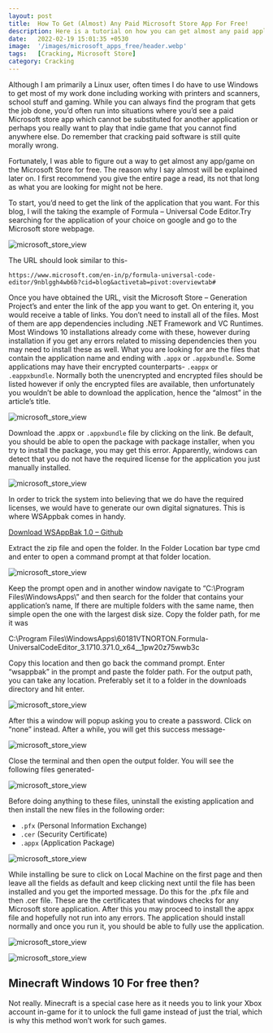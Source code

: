 ```yaml
---
layout: post
title:  How To Get (Almost) Any Paid Microsoft Store App For Free!
description: Here is a tutorial on how you can get almost any paid application on the microsoft store absolutely for free...
date:   2022-02-19 15:01:35 +0530
image:  '/images/microsoft_apps_free/header.webp'
tags:   [Cracking, Microsoft Store]
category: Cracking
---
```


Although I am primarily a Linux user, often times I do have to use Windows to get most of my work done including working with printers and scanners, school stuff and gaming. While you can always find the program that gets the job done, you’d often run into situations where you’d see a paid Microsoft store app which cannot be substituted for another application or perhaps you really want to play that indie game that you cannot find anywhere else. Do remember that cracking paid software is still quite morally wrong. 

Fortunately, I was able to figure out a way to get almost any app/game on the Microsoft Store for free. The reason why I say almost will be explained later on. I first recommend you give the entire page a read, its not that long as what you are looking for might not be here.

To start, you’d need to get the link of the application that you want. For this blog, I will the taking the example of Formula – Universal Code Editor.Try searching for the application of your choice on google and go to the Microsoft store webpage.

![microsoft_store_view]({{site.baseurl}}/images/microsoft_apps_free/1.webp)

The URL should look similar to this-

```https://www.microsoft.com/en-in/p/formula-universal-code-editor/9nblggh4wb6b?cid=blog&activetab=pivot:overviewtab#```

Once you have obtained the URL, visit the Microsoft Store – Generation Project’s and enter the link of the app you want to get. On entering it, you would receive a table of links. You don’t need to install all of the files. Most of them are app dependencies including .NET Framework and VC Runtimes. Most Windows 10 installations already come with these, however during installation if you get any errors related to missing dependencies then you may need to install these as well. What you are looking for are the files that contain the application name and ending with `.appx` or `.appxbundle`. Some applications may have their encrypted counterparts- `.eappx` or `.eappxbundle`. Normally both the unencrypted and encrypted files should be listed however if only the encrypted files are available, then unfortunately you wouldn’t be able to download the application, hence the “almost” in the article’s title.

![microsoft_store_view]({{site.baseurl}}/images/microsoft_apps_free/2.webp)

Download the .appx or `.appxbundle` file by clicking on the link. Be default, you should be able to open the package with package installer, when you try to install the package, you may get this error. Apparently, windows can detect that you do not have the required license for the application you just manually installed.

![microsoft_store_view]({{site.baseurl}}/images/microsoft_apps_free/3.webp)

In order to trick the system into believing that we do have the required licenses, we would have to generate our own digital signatures. This is where WSAppbak comes in handy.

[Download WSAppBak 1.0 – Github](https://github.com/Wapitiii/WSAppBak/releases/download/v1.0/WSAppBak.zip)

Extract the zip file and open the folder. In the Folder Location bar type cmd and enter to open a command prompt at that folder location.

![microsoft_store_view]({{site.baseurl}}/images/microsoft_apps_free/4.webp)

Keep the prompt open and in another window navigate to “C:\Program Files\WindowsApps\” and then search for the folder that contains your application’s name, If there are multiple folders with the same name, then simple open the one with the largest disk size. Copy the folder path, for me it was

C:\Program Files\WindowsApps\60181VTNORTON.Formula-UniversalCodeEditor_3.1710.371.0_x64__1pw20z75wwb3c

Copy this location and then go back the command prompt. Enter “wsappbak” in the prompt and paste the folder path. For the output path, you can take any location. Preferably set it to a folder in the downloads directory and hit enter.

![microsoft_store_view]({{site.baseurl}}/images/microsoft_apps_free/5.webp)

After this a window will popup asking you to create a password. Click on “none” instead. After a while, you will get this success message-

![microsoft_store_view]({{site.baseurl}}/images/microsoft_apps_free/6.webp)

Close the terminal and then open the output folder. You will see the following files generated-

![microsoft_store_view]({{site.baseurl}}/images/microsoft_apps_free/7.webp)

Before doing anything to these files, uninstall the existing application and then install the new files in the following order:

- `.pfx` (Personal Information Exchange)
- `.cer` (Security Certificate)
- `.appx` (Application Package)

![microsoft_store_view]({{site.baseurl}}/images/microsoft_apps_free/8.webp)

While installing be sure to click on Local Machine on the first page and then leave all the fields as default and keep clicking next until the file has been installed and you get the imported message. Do this for the .pfx file and then .cer file. These are the certificates that windows checks for any Microsoft store application. After this you may proceed to install the appx file and hopefully not run into any errors. The application should install normally and once you run it, you should be able to fully use the application.

![microsoft_store_view]({{site.baseurl}}/images/microsoft_apps_free/9.webp)

![microsoft_store_view]({{site.baseurl}}/images/microsoft_apps_free/10.webp)

## Minecraft Windows 10 For free then?
Not really. Minecraft is a special case here as it needs you to link your Xbox account in-game for it to unlock the full game instead of just the trial, which is why this method won’t work for such games.